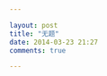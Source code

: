 ```yaml
---

layout: post
title: "无题"
date: 2014-03-23 21:27
comments: true

---
```

<!--好像突然有了软肋，也突然有了铠甲。

![sunday](/media/pic/sunday.jpg)
-->